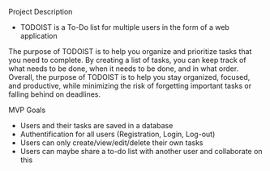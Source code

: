 Project Description
- TODOIST is a To-Do list for multiple users in the form of a web application

The purpose of TODOIST is to help you organize and prioritize tasks that you need to complete. By creating a list of tasks, you can keep track of what needs to be done, when it needs to be done, and in what order.
Overall, the purpose of TODOIST is to help you stay organized, focused, and productive, while minimizing the risk of forgetting important tasks or falling behind on deadlines.

MVP Goals
- Users and their tasks are saved in a database
- Authentification for all users (Registration, Login, Log-out)
- Users can only create/view/edit/delete their own tasks
- Users can maybe share a to-do list with another user and collaborate on this 